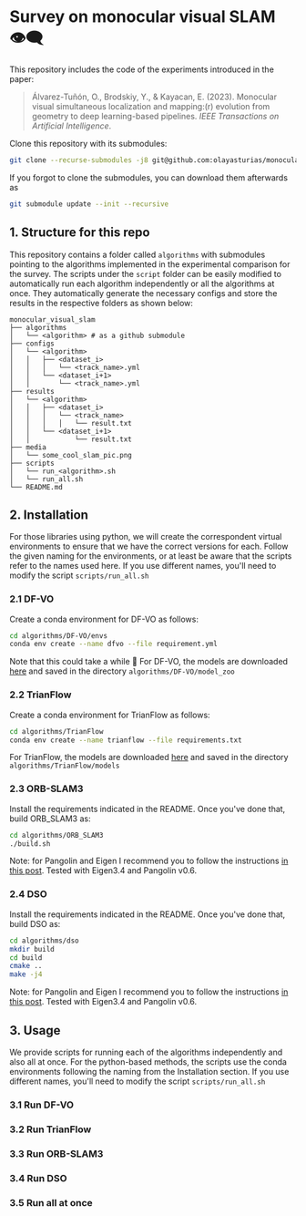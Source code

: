 # Survey on monocular visual SLAM :eye_speech_bubble:
This repository includes the code of the experiments introduced in the paper:
> Álvarez-Tuñón, O., Brodskiy, Y., & Kayacan, E. (2023). Monocular visual simultaneous localization and mapping:(r) evolution from geometry to deep learning-based pipelines. *IEEE Transactions on Artificial Intelligence*.

Clone this repository with its submodules:

```bash
git clone --recurse-submodules -j8 git@github.com:olayasturias/monocular_visual_slam_survey.git
```
If you forgot to clone the submodules, you can download them afterwards as

```bash
git submodule update --init --recursive
```
## 1. Structure for this repo
This repository contains a folder called `algorithms` with submodules pointing to the algorithms implemented in the experimental comparison for the survey.
The scripts under the `script` folder can be easily modified to automatically run each algorithm independently or all the algorithms at once. They automatically generate the necessary configs and store the results in the respective folders as shown below:

```
monocular_visual_slam
├── algorithms
│   └── <algorithm> # as a github submodule
├── configs
│   └── <algorithm>
│   │   ├── <dataset_i>
│   │   │   └── <track_name>.yml
│   │   └── <dataset_i+1>
│   │       └── <track_name>.yml
├── results
│   └── <algorithm>
│   │   ├── <dataset_i>
│   │   │   └── <track_name>
│   │   │   │   └── result.txt
│   │   └── <dataset_i+1>
│   │           └── result.txt
├── media
│   └── some_cool_slam_pic.png
├── scripts
│   └── run_<algorithm>.sh
│   └── run_all.sh
└── README.md
```
## 2. Installation
For those libraries using python, we will create the correspondent virtual environments to ensure that we have the correct versions for each.
Follow the given naming for the environments, or at least be aware that the scripts refer to the names used here. If you use different names, you'll need to modify the script `scripts/run_all.sh`
### 2.1 DF-VO
Create a conda environment for DF-VO as follows:

```bash
cd algorithms/DF-VO/envs
conda env create --name dfvo --file requirement.yml
```
Note that this could take a while 	:tea:
For DF-VO, the models are downloaded [here](https://www.dropbox.com/sh/9by21564eb0xloh/AABHFMlWd_ja14c5wU4R1KUua?dl=0)
and saved in the directory `algorithms/DF-VO/model_zoo`

### 2.2 TrianFlow
Create a conda environment for TrianFlow as follows:
```bash
cd algorithms/TrianFlow
conda env create --name trianflow --file requirements.txt
```

For TrianFlow, the models are downloaded [here](https://drive.google.com/drive/folders/1rPXlK9bJpjU0OQH5leDCvyb0FcL5jlUk)
and saved in the directory `algorithms/TrianFlow/models`

### 2.3 ORB-SLAM3
Install the requirements indicated in the README. Once you've done that, build ORB_SLAM3 as:
```bash
cd algorithms/ORB_SLAM3
./build.sh
```

Note: for Pangolin and Eigen I recommend you to follow the instructions [in this post](https://olayasturias.github.io/ros/slam/survey/2022/03/01/slam-surveying-install.html). Tested with Eigen3.4 and Pangolin v0.6.

### 2.4 DSO
Install the requirements indicated in the README. Once you've done that, build DSO as:
```bash
cd algorithms/dso
mkdir build
cd build
cmake ..
make -j4
```
Note: for Pangolin and Eigen I recommend you to follow the instructions [in this post](https://olayasturias.github.io/ros/slam/survey/2022/03/01/slam-surveying-install.html). Tested with Eigen3.4 and Pangolin v0.6.

## 3. Usage
We provide scripts for running each of the algorithms independently and also all at once. For the python-based methods, the scripts use the conda environments following the naming from the Installation section. If you use different names, you'll need to modify the script `scripts/run_all.sh`

### 3.1 Run DF-VO


### 3.2 Run TrianFlow


### 3.3 Run ORB-SLAM3


### 3.4 Run DSO


### 3.5 Run all at once